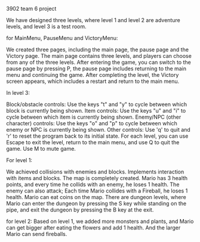 3902 team 6 project


We have designed three levels, where level 1 and level 2 are adventure levels, and level 3 is a test room.

for MainMenu, PauseMenu and VictoryMenu:

We created three pages, including the main page, the pause page and the Victory page. 
The main page contains three levels, and players can choose from any of the three levels. 
After entering the game, you can switch to the pause page by pressing P, the pause page includes returning to the main menu and continuing the game. 
After completing the level, the Victory screen appears, which includes a restart and return to the main menu.

In level 3:

Block/obstacle controls: Use the keys "t" and "y" to cycle between which block is currently being shown.
Item controls: Use the keys "u" and "i" to cycle between which item is currently being shown.
Enemy/NPC (other character) controls: Use the keys "o" and "p" to cycle between which enemy or NPC is currently being shown.
Other controls: Use 'q' to quit and 'r' to reset the program back to its initial state.
For each level, you can use Escape to exit the level, return to the main menu, and use Q to quit the game.
Use M to mute game.

For level 1:

We achieved collisions with enemies and blocks. Implements interaction with items and blocks. 
The map is completely created. Mario has 3 health points, and every time he collids with an enemy, he loses 1 health. 
The enemy can also attack; Each time Mario collides with a Fireball, he loses 1 health. Mario can eat coins on the map. 
There are dungeon levels, where Mario can enter the dungeon by pressing the S key while standing on the pipe, and exit the dungeon by pressing the B key at the exit.

for level 2:
Based on level 1, we added more monsters and plants, and Mario can get bigger after eating the flowers and add 1 health. 
And the larger Mario can send fireballs.
